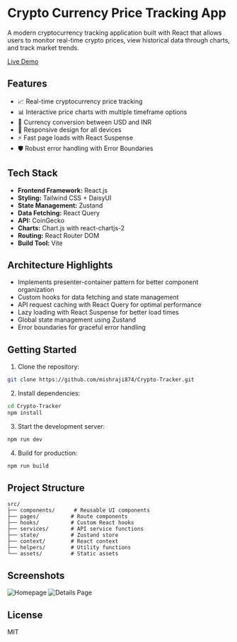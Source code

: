 # Crypto Currency Price Tracking App

A modern cryptocurrency tracking application built with React that allows users to monitor real-time crypto prices, view historical data through charts, and track market trends.

[Live Demo](https://crypto-tracker-pi-green.vercel.app/)

## Features

- 📈 Real-time cryptocurrency price tracking
- 📊 Interactive price charts with multiple timeframe options
- 💱 Currency conversion between USD and INR
- 📱 Responsive design for all devices
- ⚡ Fast page loads with React Suspense
- 🛡️ Robust error handling with Error Boundaries

## Tech Stack

- **Frontend Framework:** React.js
- **Styling:** Tailwind CSS + DaisyUI
- **State Management:** Zustand
- **Data Fetching:** React Query
- **API:** CoinGecko
- **Charts:** Chart.js with react-chartjs-2
- **Routing:** React Router DOM
- **Build Tool:** Vite

## Architecture Highlights

- Implements presenter-container pattern for better component organization
- Custom hooks for data fetching and state management
- API request caching with React Query for optimal performance
- Lazy loading with React Suspense for better load times
- Global state management using Zustand
- Error boundaries for graceful error handling

## Getting Started

1. Clone the repository:
```sh
git clone https://github.com/mishraji874/Crypto-Tracker.git
```

2. Install dependencies:
```sh
cd Crypto-Tracker
npm install
```

3. Start the development server:
```sh
npm run dev
```

4. Build for production:
```sh
npm run build
```

## Project Structure

```
src/
├── components/      # Reusable UI components
├── pages/          # Route components
├── hooks/          # Custom React hooks
├── services/       # API service functions
├── state/          # Zustand store
├── context/        # React context
├── helpers/        # Utility functions
└── assets/         # Static assets
```

## Screenshots

![Homepage](https://github.com/user-attachments/assets/fe89b19e-be17-47c6-8f17-027402922dae)
![Details Page](https://github.com/user-attachments/assets/e5142715-b9b7-45a4-97b2-552b16ca4664)

## License

MIT